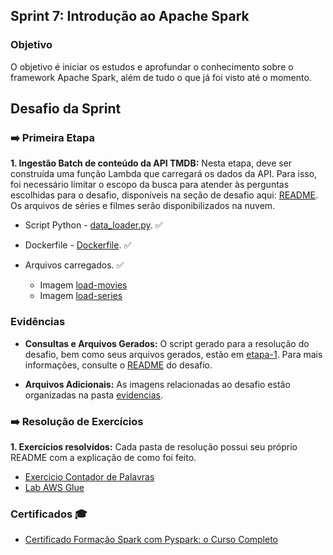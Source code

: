 ## Sprint 7: Introdução ao Apache Spark

### Objetivo

O objetivo é iniciar os estudos e aprofundar o conhecimento sobre o framework Apache Spark, além de tudo o que já foi visto até o momento.

## Desafio da Sprint

### ➡️ Primeira Etapa

**1. Ingestão Batch de conteúdo da API TMDB:** Nesta etapa, deve ser construída uma função Lambda que carregará os dados da API. Para isso, foi necessário limitar o escopo da busca para atender às perguntas escolhidas para o desafio, disponíveis na seção de desafio aqui: [README](../README.md). Os arquivos de séries e filmes serão disponibilizados na nuvem.

* Script Python - [data_loader.py](desafio/etapa-1/load_data_TMDB.py). ✅
* Dockerfile - [Dockerfile](desafio/etapa-1/Dockerfile). ✅

* Arquivos carregados. ✅
  - Imagem [load-movies](evidencias/load_movie.png)
  - Imagem [load-series](evidencias/load-serie.png)

### Evidências

* **Consultas e Arquivos Gerados:** O script gerado para a resolução do desafio, bem como seus arquivos gerados, estão em [etapa-1](desafio/etapa-1). Para mais informações, consulte o [README](desafio/README.md) do desafio.

* **Arquivos Adicionais:** As imagens relacionadas ao desafio estão organizadas na pasta [evidencias](evidencias).

### ➡️ Resolução de Exercícios

**1. Exercícios resolvidos:** Cada pasta de resolução possui seu próprio README com a explicação de como foi feito.
  * [Exercicio Contador de Palavras](exercicios/contador-palavras)
  * [Lab AWS Glue](exercicios/laboratorio-aws)

### Certificados 🎓

- [Certificado Formação Spark com Pyspark: o Curso Completo](certificados/certificado-spark-pyspark.jpeg)